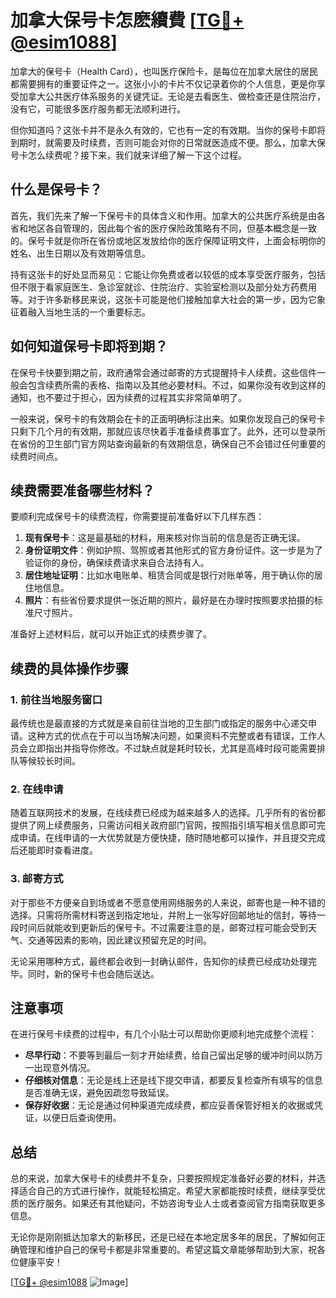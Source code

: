 # 加拿大保号卡怎麽續費 [[TG💪+ @esim1088](https://t.me/s/esim1088)]

加拿大的保号卡（Health Card），也叫医疗保险卡，是每位在加拿大居住的居民都需要拥有的重要证件之一。这张小小的卡片不仅记录着你的个人信息，更是你享受加拿大公共医疗体系服务的关键凭证。无论是去看医生、做检查还是住院治疗，没有它，可能很多医疗服务都无法顺利进行。

但你知道吗？这张卡并不是永久有效的，它也有一定的有效期。当你的保号卡即将到期时，就需要及时续费，否则可能会对你的日常就医造成不便。那么，加拿大保号卡怎么续费呢？接下来，我们就来详细了解一下这个过程。

## 什么是保号卡？

首先，我们先来了解一下保号卡的具体含义和作用。加拿大的公共医疗系统是由各省和地区各自管理的，因此每个省的医疗保险政策略有不同，但基本概念是一致的。保号卡就是你所在省份或地区发放给你的医疗保障证明文件，上面会标明你的姓名、出生日期以及有效期等信息。

持有这张卡的好处显而易见：它能让你免费或者以较低的成本享受医疗服务，包括但不限于看家庭医生、急诊室就诊、住院治疗、实验室检测以及部分处方药费用等。对于许多新移民来说，这张卡可能是他们接触加拿大社会的第一步，因为它象征着融入当地生活的一个重要标志。

## 如何知道保号卡即将到期？

在保号卡快要到期之前，政府通常会通过邮寄的方式提醒持卡人续费。这些信件一般会包含续费所需的表格、指南以及其他必要材料。不过，如果你没有收到这样的通知，也不要过于担心，因为续费的过程其实非常简单明了。

一般来说，保号卡的有效期会在卡的正面明确标注出来。如果你发现自己的保号卡只剩下几个月的有效期，那就应该尽快着手准备续费事宜了。此外，还可以登录所在省份的卫生部门官方网站查询最新的有效期信息，确保自己不会错过任何重要的续费时间点。

## 续费需要准备哪些材料？

要顺利完成保号卡的续费流程，你需要提前准备好以下几样东西：

1. **现有保号卡**：这是最基础的材料，用来核对你当前的信息是否正确无误。
2. **身份证明文件**：例如护照、驾照或者其他形式的官方身份证件。这一步是为了验证你的身份，确保续费请求来自合法持有人。
3. **居住地址证明**：比如水电账单、租赁合同或是银行对账单等，用于确认你的居住地信息。
4. **照片**：有些省份要求提供一张近期的照片，最好是在办理时按照要求拍摄的标准尺寸照片。

准备好上述材料后，就可以开始正式的续费步骤了。

## 续费的具体操作步骤

### 1. 前往当地服务窗口

最传统也是最直接的方式就是亲自前往当地的卫生部门或指定的服务中心递交申请。这种方式的优点在于可以当场解决问题，如果资料不完整或者有错误，工作人员会立即指出并指导你修改。不过缺点就是耗时较长，尤其是高峰时段可能需要排队等候较长时间。

### 2. 在线申请

随着互联网技术的发展，在线续费已经成为越来越多人的选择。几乎所有的省份都提供了网上续费服务，只需访问相关政府部门官网，按照指引填写相关信息即可完成申请。在线申请的一大优势就是方便快捷，随时随地都可以操作，并且提交完成后还能即时查看进度。

### 3. 邮寄方式

对于那些不方便亲自到场或者不愿意使用网络服务的人来说，邮寄也是一种不错的选择。只需将所需材料寄送到指定地址，并附上一张写好回邮地址的信封，等待一段时间后就能收到更新后的保号卡。不过需要注意的是，邮寄过程可能会受到天气、交通等因素的影响，因此建议预留充足的时间。

无论采用哪种方式，最终都会收到一封确认邮件，告知你的续费已经成功处理完毕。同时，新的保号卡也会随后送达。

## 注意事项

在进行保号卡续费的过程中，有几个小贴士可以帮助你更顺利地完成整个流程：

- **尽早行动**：不要等到最后一刻才开始续费，给自己留出足够的缓冲时间以防万一出现意外情况。
- **仔细核对信息**：无论是线上还是线下提交申请，都要反复检查所有填写的信息是否准确无误，避免因疏忽导致延误。
- **保存好收据**：无论是通过何种渠道完成续费，都应妥善保管好相关的收据或凭证，以便日后查询使用。

## 总结

总的来说，加拿大保号卡的续费并不复杂，只要按照规定准备好必要的材料，并选择适合自己的方式进行操作，就能轻松搞定。希望大家都能按时续费，继续享受优质的医疗服务。如果还有其他疑问，不妨咨询专业人士或者查阅官方指南获取更多信息。

无论你是刚刚抵达加拿大的新移民，还是已经在本地定居多年的居民，了解如何正确管理和维护自己的保号卡都是非常重要的。希望这篇文章能够帮助到大家，祝各位健康平安！

[[TG💪+ @esim1088](https://t.me/s/esim1088) ![Image](https://i.postimg.cc/4NQfJmqS/Snipaste-2025-05-13-00-14-12.png)]